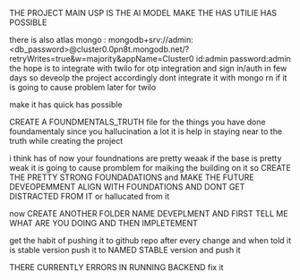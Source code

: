 
THE PROJECT MAIN USP IS THE AI MODEL 
MAKE THE HAS UTILIE HAS POSSIBLE




there is also atlas mongo : mongodb+srv://admin:<db_password>@cluster0.0pn8t.mongodb.net/?retryWrites=true&w=majority&appName=Cluster0 
id:admin
password:admin
the hope is to integrate with twilo for otp integration and sign in/auth in few days so deveolp the project accordingly dont integrate it with mongo rn if it is going to cause problem later for twilo

make it has quick has possible

CREATE A FOUNDMENTALS_TRUTH file for the things you have done foundamentaly since you hallucination a lot it is help in staying near to the truth while creating the project

i think has of now your foundnations are pretty weaak if the base is pretty weak it is going to cause promblem for maiking the building on it so CREATE THE PRETTY STRONG FOUNDADATIONS and MAKE THE FUTURE DEVEOPEMMENT  ALIGN WITH FOUNDATIONS AND DONT GET DISTRACTED FROM IT or hallucated from it


now CREATE ANOTHER FOLDER NAME DEVEPLMENT AND FIRST TELL ME WHAT ARE YOU DOING AND THEN IMPLETEMENT

get the habit of pushing it to github repo after every change and when told it is stable version push it to NAMED STABLE version and push it



THERE CURRENTLY ERRORS IN RUNNING BACKEND fix it